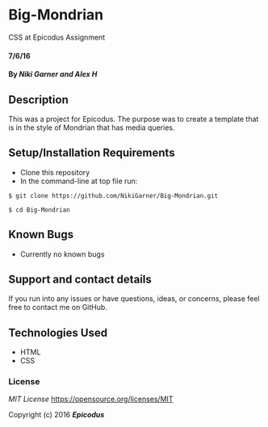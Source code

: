 # Big-Mondrian
CSS at Epicodus Assignment
#### 7/6/16

#### By _**Niki Garner and Alex H**_

## Description
This was a project for Epicodus. The purpose was to create a template that is in the style of Mondrian that has media queries.
## Setup/Installation Requirements

* Clone this repository
* In the command-line at top file run:
```
$ git clone https://github.com/NikiGarner/Big-Mondrian.git
```
```
$ cd Big-Mondrian
```

## Known Bugs

* Currently no known bugs

## Support and contact details

If you run into any issues or have questions, ideas, or concerns, please feel free to contact me on GitHub.

## Technologies Used

* HTML
* CSS


### License

*MIT License*
<a href="https://opensource.org/licenses/MIT">https://opensource.org/licenses/MIT</a>

Copyright (c) 2016 **_Epicodus_**

